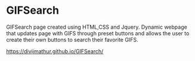 # GIFSearch
GIFSearch page created using HTML,CSS and Jquery. Dynamic webpage that updates page with GIFS through preset buttons and allows the user to create their own buttons to search their favorite GIFS.

https://divijmathur.github.io/GIFSearch/